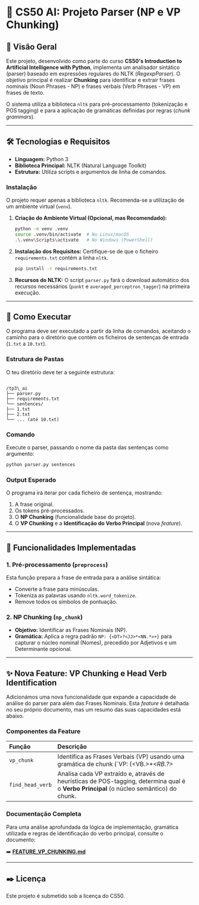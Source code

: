# 🤖 CS50 AI: Projeto Parser (NP e VP Chunking)

## 🎯 Visão Geral

Este projeto, desenvolvido como parte do curso **CS50's Introduction to Artificial Intelligence with Python**, implementa um analisador sintático (parser) baseado em expressões regulares do NLTK (*RegexpParser*). O objetivo principal é realizar **Chunking** para identificar e extrair frases nominais (Noun Phrases - NP) e frases verbais (Verb Phrases - VP) em frases de texto.

O sistema utiliza a biblioteca `nltk` para pré-processamento (tokenização e POS tagging) e para a aplicação de gramáticas definidas por regras (*chunk grammars*).

---

## 🛠️ Tecnologias e Requisitos

* **Linguagem:** Python 3
* **Biblioteca Principal:** NLTK (Natural Language Toolkit)
* **Estrutura:** Utiliza scripts e argumentos de linha de comandos.

### Instalação

O projeto requer apenas a biblioteca `nltk`. Recomenda-se a utilização de um ambiente virtual (`venv`).

1.  **Criação do Ambiente Virtual (Opcional, mas Recomendado):**
    ```bash
    python -m venv .venv
    source .venv/bin/activate  # No Linux/macOS
    .\.venv\Scripts\activate   # No Windows (PowerShell)
    ```

2.  **Instalação dos Requisitos:**
    Certifique-se de que o ficheiro `requirements.txt` contém a linha `nltk`.

    ```bash
    pip install -r requirements.txt
    ```

3.  **Recursos do NLTK:** O script `parser.py` fará o download automático dos recursos necessários (`punkt` e `averaged_perceptron_tagger`) na primeira execução.

---

## 🚀 Como Executar

O programa deve ser executado a partir da linha de comandos, aceitando o caminho para o diretório que contém os ficheiros de sentenças de entrada (`1.txt` a `10.txt`).

### Estrutura de Pastas

O teu diretório deve ter a seguinte estrutura:

````

/tp3\_ai
├── parser.py
├── requirements.txt
└── sentences/
├── 1.txt
├── 2.txt
└── ... (até 10.txt)

````

### Comando

Execute o parser, passando o nome da pasta das sentenças como argumento:

```bash
python parser.py sentences
````

### Output Esperado

O programa irá iterar por cada ficheiro de sentença, mostrando:

1.  A frase original.
2.  Os tokens pré-processados.
3.  O **NP Chunking** (funcionalidade base do projeto).
4.  O **VP Chunking** e a **Identificação do Verbo Principal** (nova *feature*).

-----

## 🧠 Funcionalidades Implementadas

### 1\. Pré-processamento (`preprocess`)

Esta função prepara a frase de entrada para a análise sintática:

  * Converte a frase para minúsculas.
  * Tokeniza as palavras usando `nltk.word_tokenize`.
  * Remove todos os símbolos de pontuação.

### 2\. NP Chunking (`np_chunk`)

  * **Objetivo:** Identificar as Frases Nominais (NP).
  * **Gramática:** Aplica a regra padrão `NP: {<DT>?<JJ>*<NN.*>+}` para capturar o núcleo nominal (Nomes), precedido por Adjetivos e um Determinante opcional.

-----

## ✨ Nova Feature: VP Chunking e Head Verb Identification

Adicionámos uma nova funcionalidade que expande a capacidade de análise do parser para além das Frases Nominais. Esta *feature* é detalhada no seu próprio documento, mas um resumo das suas capacidades está abaixo.

### Componentes da Feature

| Função | Descrição |
| :--- | :--- |
| `vp_chunk` | Identifica as Frases Verbais (VP) usando uma gramática de chunk (`VP: {<VB.*>+<RB.?>*<RP>?<NN.*|DT>?}`). |
| `find_head_verb` | Analisa cada VP extraído e, através de heurísticas de POS-tagging, determina qual é o **Verbo Principal** (o núcleo semântico) do chunk. |

### Documentação Completa

Para uma análise aprofundada da lógica de implementação, gramática utilizada e regras de identificação do verbo principal, consulte o documento:

➡️ **[FEATURE\_VP\_CHUNKING.md](./FEATURE_VP_CHUNKING.md)**

-----

## ✒️ Licença

Este projeto é submetido sob a licença do CS50.
